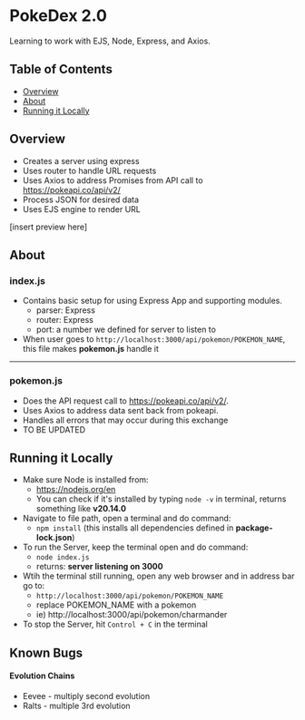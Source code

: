 # PokeDex 2.0
Learning to work with EJS, Node, Express, and Axios. 

## Table of Contents
- [Overview](#Overview)
- [About](#About)
- [Running it Locally](#Running-it-Locally)

## Overview
- Creates a server using express
- Uses router to handle URL requests
- Uses Axios to address Promises from API call to https://pokeapi.co/api/v2/ 
- Process JSON for desired data 
- Uses EJS engine to render URL 

[insert preview here]

## About
### index.js
- Contains basic setup for using Express App and supporting modules.
  - parser: Express
  - router: Express
  - port: a number we defined for server to listen to 
- When user goes to `http://localhost:3000/api/pokemon/POKEMON_NAME`, this file makes **pokemon.js** handle it

---
### pokemon.js
- Does the API request call to https://pokeapi.co/api/v2/. 
- Uses Axios to address data sent back from pokeapi. 
- Handles all errors that may occur during this exchange
- TO BE UPDATED


## Running it Locally
- Make sure Node is installed from: 
  - https://nodejs.org/en
  - You can check if it's installed by typing `node -v` in terminal, returns something like  **v20.14.0**
- Navigate to file path, open a terminal and do command: 
  - `npm install` (this installs all dependencies defined in __package-lock.json__)
-  To run the Server, keep the terminal open and do command: 
   -  `node index.js`
   -  returns: **server listening on 3000**
- Wtih the terminal still running, open any web browser and in address bar go to:
  - `http://localhost:3000/api/pokemon/POKEMON_NAME`
  - replace POKEMON_NAME with a pokemon 
  - ie) http://localhost:3000/api/pokemon/charmander
- To stop the Server, hit `Control + C` in the terminal


## Known Bugs
#### Evolution Chains
- Eevee - multiply second evolution 
- Ralts - multiple 3rd evolution 

